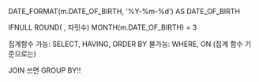DATE_FORMAT(m.DATE_OF_BIRTH, '%Y-%m-%d') AS DATE_OF_BIRTH

IFNULL
ROUND( , 자릿수)
MONTH(m.DATE_OF_BIRTH) = 3   

집계함수
가능: SELECT, HAVING, ORDER BY
불가능: WHERE, ON (집계 함수 기준으로는)

JOIN 쓰면 GROUP BY!!


